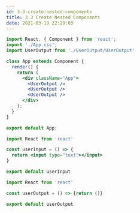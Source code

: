 ```yaml
---
id: 3-3-create-nested-components
title: 3.3 Create Nested Components
date: 2021-03-19 22:29:03
---
```


```jsx title="App.js" {9-11}
import React, { Component } from 'react';
import './App.css';
import UserOutput from './UserOutput/UserOutput'

class App extends Component {
  render() {
    return (
      <div className="App">
        <UserOutput />
        <UserOutput />
        <UserOutput />
      </div>
    );
  }
}

export default App;
```

```jsx title="UserInput.js"
import React from 'react'

const userInput = () => {
  return <input type="text"></input>
}

export default userInput
```

```jsx title="UserOutput.js"
import React from 'react'

const userOutput = () => {return ()}

export default userOutput
```
